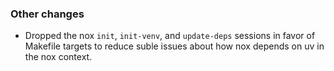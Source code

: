 ### Other changes

- Dropped the nox `init`, `init-venv`, and `update-deps` sessions in favor of Makefile targets to reduce suble issues about how nox depends on uv in the nox context.
